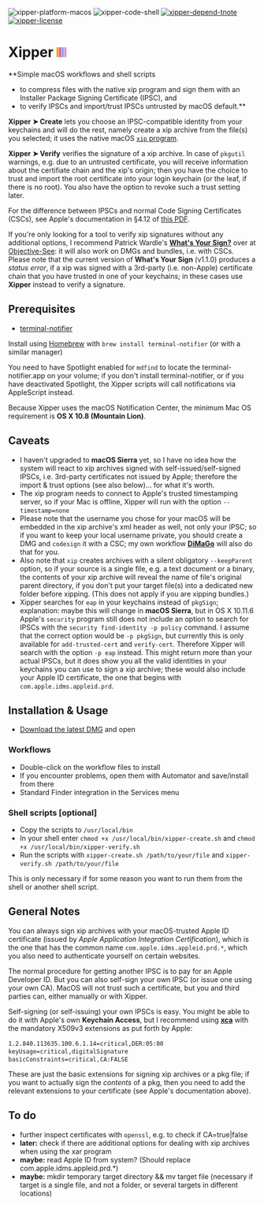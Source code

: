 ![xipper-platform-macos](https://img.shields.io/badge/platform-macOS-lightgrey.svg)
![xipper-code-shell](https://img.shields.io/badge/code-shell-yellow.svg)
[![xipper-depend-tnote](https://img.shields.io/badge/dependency-terminal--notifier%201.6.3-green.svg)](https://github.com/alloy/terminal-notifier)
[![xipper-license](http://img.shields.io/badge/license-MIT+-blue.svg)](https://github.com/JayBrown/minisign-misc/blob/master/license.md)

# Xipper <img src="https://github.com/JayBrown/Xipper/blob/master/img/jb-img.png" height="20px"/>

**Simple macOS workflows and shell scripts
* to compress files with the native xip program and sign them with an Installer Package Signing Certificate (IPSC), and
* to verify IPSCs and import/trust IPSCs untrusted by macOS default.**

**Xipper ➤ Create** lets you choose an IPSC-compatible identity from your keychains and will do the rest, namely create a xip archive from the file(s) you selected; it uses the native macOS [`xip` program](https://developer.apple.com/legacy/library/documentation/Darwin/Reference/ManPages/man1/xip.1.html).

**Xipper ➤ Verify** verifies the signature of a xip archive. In case of `pkgutil` warnings, e.g. due to an untrusted certificate, you will receive information about the certifiate chain and the xip's origin; then you have the choice to trust and import the root certificate into your login keychain (or the leaf, if there is no root). You also have the option to revoke such a trust setting later.

For the difference between IPSCs and normal Code Signing Certificates (CSCs), see Apple's documentation in §4.12 of [this PDF](http://images.apple.com/certificateauthority/pdf/Developer_ID_CPS_v1.0.pdf).

If you're only looking for a tool to verify xip signatures without any additional options, I recommend Patrick Wardle's **[What's Your Sign?](https://objective-see.com/products/whatsyoursign.html)** over at [Objective-See](https://objective-see.com/products.html): it will also work on DMGs and bundles, i.e. with CSCs. Please note that the current version of **What's Your Sign** (v1.1.0) produces a *status error*, if a xip was signed with a 3rd-party (i.e. non-Apple) certificate chain that you have trusted in one of your keychains; in these cases use **Xipper** instead to verify a signature.

## Prerequisites
* [terminal-notifier](https://github.com/alloy/terminal-notifier)

Install using [Homebrew](http://brew.sh) with `brew install terminal-notifier` (or with a similar manager)

You need to have Spotlight enabled for `mdfind` to locate the terminal-notifier.app on your volume; if you don't install terminal-notifier, or if you have deactivated Spotlight, the Xipper scripts will call notifications via AppleScript instead.

Because Xipper uses the macOS Notification Center, the minimum Mac OS requirement is **OS X 10.8 (Mountain Lion)**.

## Caveats
* I haven't upgraded to **macOS Sierra** yet, so I have no idea how the system will react to xip archives signed with self-issued/self-signed IPSCs, i.e. 3rd-party certificates not issued by Apple; therefore the import & trust options (see also below)… for what it's worth.
* The xip program needs to connect to Apple's trusted timestamping server, so if your Mac is offline, Xipper will run with the option `--timestamp=none`
* Please note that the username you chose for your macOS will be embedded in the xip archive's xml header as well, not only your IPSC; so if you want to keep your local username private, you should create a DMG and `codesign` it with a CSC; my own workflow **[DiMaGo](https://github.com/JayBrown/DiMaGo)** will also do that for you.
* Also note that `xip` creates archives with a silent obligatory `--keepParent` option, so if your source is a single file, e.g. a text document or a binary, the contents of your xip archive will reveal the name of file's original parent directory, if you don't put your target file(s) into a dedicated new folder before xipping. (This does not apply if you are xipping bundles.)
* Xipper searches for `eap` in your keychains instead of `pkgSign`; explanation: maybe this will change in **macOS Sierra**, but in OS X 10.11.6 Apple's `security` program still does not include an option to search for IPSCs with the `security find-identity -p policy` command. I assume that the correct option would be `-p pkgSign`, but currently this is only available for `add-trusted-cert` and `verify-cert`. Therefore Xipper will search with the option `-p eap` instead. This might return more than your actual IPSCs, but it does show you all the valid identities in your keychains you can use to sign a xip archive; these would also include your Apple ID certificate, the one that begins with `com.apple.idms.appleid.prd`.

## Installation & Usage
* [Download the latest DMG](https://github.com/JayBrown/Xipper/releases) and open

### Workflows
* Double-click on the workflow files to install
* If you encounter problems, open them with Automator and save/install from there
* Standard Finder integration in the Services menu

### Shell scripts [optional]
* Copy the scripts to `/usr/local/bin`
* In your shell enter `chmod +x /usr/local/bin/xipper-create.sh` and `chmod +x /usr/local/bin/xipper-verify.sh`
* Run the scripts with `xipper-create.sh /path/to/your/file` and `xipper-verify.sh /path/to/your/file`

This is only necessary if for some reason you want to run them from the shell or another shell script.

## General Notes
You can always sign xip archives with your macOS-trusted Apple ID certificate (issued by *Apple Application Integration Certification*), which is the one that has the common name `com.apple.idms.appleid.prd.*`, which you also need to authenticate yourself on certain websites.

The normal procedure for getting another IPSC is to pay for an Apple Developer ID. But you can also self-sign your own IPSC (or issue one using your own CA). MacOS will not trust such a certificate, but you and third parties can, either manually or with Xipper.

Self-signing (or self-issuing) your own IPSCs is easy. You might be able to do it with Apple's own **Keychain Access**, but I recommend using **[xca](https://sourceforge.net/projects/xca/)** with the mandatory X509v3 extensions as put forth by Apple:

```
1.2.840.113635.100.6.1.14=critical,DER:05:00
keyUsage=critical,digitalSignature
basicConstraints=critical,CA:FALSE
```

These are just the basic extensions for signing xip archives or a pkg file; if you want to actually sign the *contents* of a pkg, then you need to add the relevant extensions to your certificate (see Apple's documentation above).

## To do
* further inspect certificates with `openssl`, e.g. to check if CA=true|false
* **later:** check if there are additional options for dealing with xip archives when using the xar program
* **maybe:** read Apple ID from system? (Should replace com.apple.idms.appleid.prd.*)
* **maybe:** mkdir temporary target directory && mv target file (necessary if target is a single file, and not a folder, or several targets in different locations)
